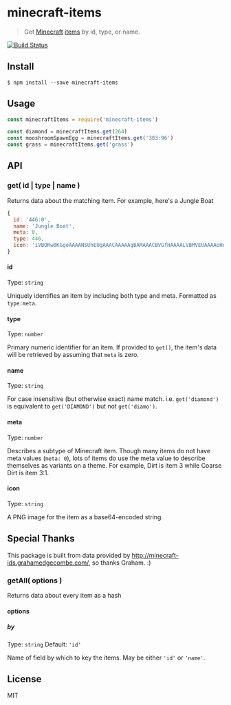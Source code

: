 # minecraft-items

> Get [Minecraft](https://minecraft.net) [items](http://minecraft-ids.grahamedgecombe.com/) by id, type, or name.

[![Build Status](https://travis-ci.org/pandapaul/minecraft-items.svg?branch=master)](https://travis-ci.org/pandapaul/minecraft-items)


## Install

```
$ npm install --save minecraft-items
```


## Usage

```js
const minecraftItems = require('minecraft-items')

const diamond = minecraftItems.get(264)
const mooshroomSpawnEgg = minecraftItems.get('383:96')
const grass = minecraftItems.get('grass')
```


## API

### get( id | type | name )

Returns data about the matching item.  For example, here's a Jungle Boat
```js
{
  id: '446:0',
  name: 'Jungle Boat',
  meta: 0,
  type: 446,
  icon: 'iVBORw0KGgoAAAANSUhEUgAAACAAAAAgBAMAAACBVGfHAAAALVBMVEUAAAAoHgqLaCVHLx9mRCyHWTp2TjOacVRSNyS4h2RpThyIZSSOZEJsUR12WB9O084eAAAAAXRSTlMAQObYZgAAAI9JREFUKFOl0TEZwzAMhFFROAqm8FMQBVMIBVMQBVEoBVMQhVAIhi7J0Mbp0tv0vtN0ZmYm2Wfu0ATAI6iBe++dBxC4u2+9D1ZwntLWxxpwd3e1H3B+NMVgDYl7ROgl9ABJRARqmlpDJQFZ2o+pBRiZSVVpHlflC4xKshLNY1+DkRSYac59DXYtoGuxG/yZN7Ieb5H4FFC4AAAAAElFTkSuQmCC'
}
```

#### id

Type: `string`

Uniquely identifies an item by including both type and meta. Formatted as `type:meta`.

#### type

Type: `number`

Primary numeric identifier for an item. If provided to `get()`, the item's data will be retrieved by assuming that `meta` is zero.

#### name

Type: `string`

For case insensitive (but otherwise exact) name match. i.e. `get('diamond')` is equivalent to `get('DIAMOND')` but not `get('diamo')`.

#### meta

Type: `number`

Describes a subtype of Minecraft item. Though many items do not have meta values (`meta: 0`), lots of items do use the meta value to describe themselves as variants on a theme.  For example, Dirt is item 3 while Coarse Dirt is item 3:1.

#### icon

Type: `string`

A PNG image for the item as a base64-encoded string.


## Special Thanks

This package is built from data provided by http://minecraft-ids.grahamedgecombe.com/, so thanks Graham. :)


### getAll( options )

Returns data about every item as a hash

#### options

##### by

Type: `string`
Default: `'id'`

Name of field by which to key the items. May be either `'id'` or `'name'`.


## License

MIT
